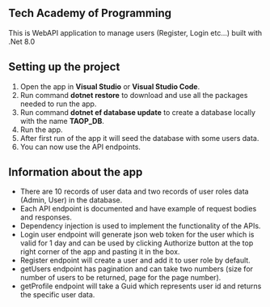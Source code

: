 ## Tech Academy of Programming

This is WebAPI application to manage users (Register, Login etc...) built with .Net 8.0

## Setting up the project
1. Open the app in **Visual Studio** or **Visual Studio Code**.
2. Run command **dotnet restore** to download and use all the packages needed to run the app.
3. Run command **dotnet ef database update** to create a database locally with the name **TAOP_DB**.
4. Run the app.
5. After first run of the app it will seed the database with some users data.
6. You can now use the API endpoints.

## Information about the app
- There are 10 records of user data and two records of user roles data (Admin, User) in the database.
- Each API endpoint is documented and have example of request bodies and responses.
- Dependency injection is used to implement the functionality of the APIs.
- Login user endpoint will generate json web token for the user which is valid for 1 day and can be used by clicking Authorize button at the top right corner of the app and pasting it in the box.
- Register endpoint will create a user and add it to user role by default.
- getUsers endpoint has pagination and can take two numbers (size for number of users to be returned, page for the page number).
- getProfile endpoint will take a Guid which represents user id and returns the specific user data.
